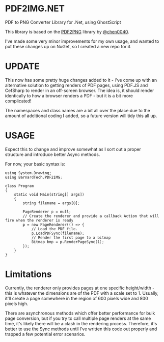 # PDF2IMG.NET
PDF to PNG Converter Library for .Net, using GhostScript

This library is based on the [PDF2PNG](https://github.com/chen0040/cs-pdf-to-image) library by [@chen0040](https://github.com/chen0040).

I've made some very minor improvements for my own usage, and wanted to put these changes up on NuGet, so I created a new repo for it.

# UPDATE

This now has some pretty huge changes added to it - I've come up with an alternative solution to getting renders of PDF pages, using PDF.JS and CefSharp to render in an off-screen browser. The idea is, it should render identically to how a browser renders a PDF - but it is a bit more complicated!

The namespaces and class names are a bit all over the place due to the amount of additional coding I added, so a future version will tidy this all up.

# USAGE

Expect this to change and improve somewhat as I sort out a proper structure and introduce better Async methods.

For now, your basic syntax is:

```
using System.Drawing;
using BarnardTech.PDF2IMG;

class Program
{
	static void Main(string[] args])
	{
		string filename = args[0];

		PageRenderer p = null;
		// Create the renderer and provide a callback Action that will fire when the renderer is ready
		p = new PageRenderer(() => {
			// Load the PDF file.
			p.LoadPDFSync(filename);
			// Render the first page to a bitmap
			Bitmap bmp = p.RenderPageSync(1);
		});
	}
}
```

# Limitations

Currently, the renderer only provides pages at one specific height/width - this is whatever the dimensions are of the PDF with a scale set to 1. Usually, it'll create a page somewhere in the region of 600 pixels wide and 800 pixels high.

There are asynchronous methods which offer better performance for bulk page conversion, but if you try to call multiple page renders at the same time, it's likely there will be a clash in the rendering process. Therefore, it's better to use the Sync methods until I've written this code out properly and trapped a few potential error scenarios.
